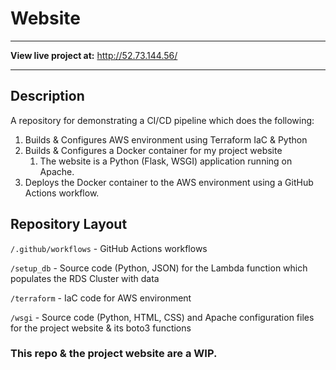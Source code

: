 # Website
---

**View live project at:** http://52.73.144.56/

---

## Description
A repository for demonstrating a CI/CD pipeline which does the following:
1. Builds & Configures AWS environment using Terraform IaC & Python
3. Builds & Configures a Docker container for my project website
    1. The website is a Python (Flask, WSGI) application running on Apache.
4. Deploys the Docker container to the AWS environment using a GitHub Actions workflow.

## Repository Layout
`/.github/workflows` - GitHub Actions workflows

`/setup_db` - Source code (Python, JSON) for the Lambda function which populates the RDS Cluster with data

`/terraform` - IaC code for AWS environment

`/wsgi` - Source code (Python, HTML, CSS) and Apache configuration files for the project website & its boto3 functions

### This repo & the project website are a WIP.
